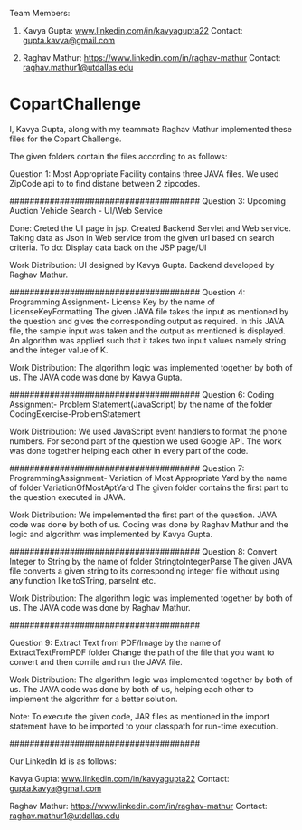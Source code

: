 
Team Members:

1) Kavya Gupta: www.linkedin.com/in/kavyagupta22
   Contact: gupta.kavya@gmail.com

2) Raghav Mathur: https://www.linkedin.com/in/raghav-mathur
   Contact: raghav.mathur1@utdallas.edu

# CopartChallenge
I, Kavya Gupta, along with my teammate Raghav Mathur implemented these files for the Copart Challenge. 

The given folders contain the files according to as follows:

Question 1: Most Appropriate Facility contains three JAVA files.
We used ZipCode api to to find distane between 2 zipcodes. 

######################################
Question 3: Upcoming Auction Vehicle Search - UI/Web Service 

Done: Creted the UI page in jsp. Created Backend Servlet and Web service. Taking data as Json in Web service from the given url based on search criteria.
To do: Display data back on the JSP page/UI

Work Distribution: UI designed by Kavya Gupta.
                   Backend developed by Raghav Mathur.

######################################
Question 4: Programming Assignment- License Key by the name of LicenseKeyFormatting
The given JAVA file takes the input as mentioned by the question and gives the corresponding output as required. 
In this JAVA file, the sample input was taken and the output as mentioned is displayed. An algorithm was applied such that it takes two input values namely string and the integer value of K. 

Work Distribution: The algorithm logic was implemented together by both of us. The JAVA code was done by Kavya Gupta. 

######################################
Question 6: Coding Assignment- Problem Statement(JavaScript) by the name of the folder CodingExercise-ProblemStatement

Work Distribution: We used JavaScript event handlers to format the phone numbers. For second part of the question we used Google API. The work was done together helping each other in every part of the code. 

######################################
Question 7: ProgrammingAssignment- Variation of Most Appropriate Yard by the name of folder VariationOfMostAptYard
The given folder contains the first part to the question executed in JAVA. 

Work Distribution: We impelemented the first part of the question. JAVA code was done by both of us. Coding was done by Raghav Mathur and the logic and algorithm was implemented by Kavya Gupta. 

######################################
Question 8: Convert Integer to String by the name of folder StringtoIntegerParse
The given JAVA file converts a given string to its corresponding integer file without using any function like toSTring, parseInt etc. 

Work Distribution: The algorithm logic was implemented together by both of us. The JAVA code was done by Raghav Mathur. 

######################################

Question 9: Extract Text from PDF/Image by the name of ExtractTextFromPDF folder
Change the path of the file that you want to convert and then comile and run the JAVA file.

Work Distribution: The algorithm logic was implemented together by both of us. The JAVA code was done by both of us, helping each other to implement the algorithm for a better solution. 

Note: To execute the given code, JAR files as mentioned in the import statement have to be imported to your classpath for run-time execution.  

######################################


Our LinkedIn Id is as follows: 

Kavya Gupta: www.linkedin.com/in/kavyagupta22
Contact: gupta.kavya@gmail.com

Raghav Mathur: https://www.linkedin.com/in/raghav-mathur
Contact: raghav.mathur1@utdallas.edu
